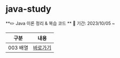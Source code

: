 # java-study

**✏️ Java 이론 정리 & 복습 코드  **
📆 기간: 2023/10/05 ~

| 구분 | 내용 |
| ------ |  ------ |
| 003 배열 | [바로가기][contents003]
   
   [contents003]: <https://github.com/kimg1623/java_remind/blob/main/003%20%EB%B0%B0%EC%97%B4.md>
